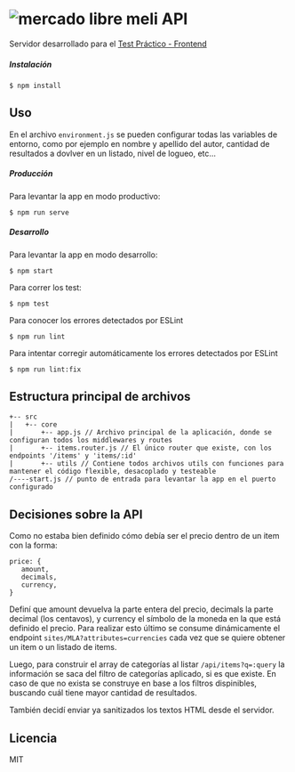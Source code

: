 # ![mercado libre](https://http2.mlstatic.com/frontend-assets/ui-navigation/5.6.1/mercadolibre/logo__large_plus.png) meli API

Servidor desarrollado para el [Test Práctico - Frontend](https://www.dropbox.com/sh/nbq7zvtqd2gb9ab/AABIy7kFj4BvLeNfbLib_Jcya?dl=0&preview=Front-End+Test+Pr%C3%A1ctico.pdf)

##### Instalación
```
$ npm install
```

## Uso
En el archivo `environment.js` se pueden configurar todas las variables de entorno, como por ejemplo en nombre y apellido del autor, cantidad de resultados a dovlver en un listado, nivel de logueo, etc...

##### Producción
Para levantar la app en modo productivo:
```
$ npm run serve
```
##### Desarrollo
Para levantar la app en modo desarrollo:
```
$ npm start
```
Para correr los test:
```
$ npm test
```
Para conocer los errores detectados por ESLint
```
$ npm run lint
```
Para intentar corregir automáticamente los errores detectados por ESLint
```
$ npm run lint:fix
```

## Estructura principal de archivos

```
+-- src
|   +-- core
|       +-- app.js // Archivo principal de la aplicación, donde se configuran todos los middlewares y routes
|       +-- items.router.js // El único router que existe, con los endpoints '/items' y 'items/:id'
|       +-- utils // Contiene todos archivos utils con funciones para mantener el código flexible, desacoplado y testeable
/----start.js // punto de entrada para levantar la app en el puerto configurado
```

## Decisiones sobre la API

Como no estaba bien definido cómo debía ser el precio dentro de un item con la forma:
```
price: {
   amount,
   decimals,
   currency,
}
```
Definí que amount devuelva la parte entera del precio, decimals la parte decimal (los centavos), y currency el símbolo de la moneda en la que está definido el precio. Para realizar esto último se consume dinámicamente el endpoint `sites/MLA?attributes=currencies` cada vez que se quiere obtener un item o un listado de items.

Luego, para construir el array de categorías al listar `/api/items?q=:query` la información se saca del filtro de categorías aplicado, si es que existe. En caso de que no exista se construye en base a los filtros dispinibles, buscando cuál tiene mayor cantidad de resultados.

También decidí enviar ya sanitizados los textos HTML desde el servidor.

Licencia
----

MIT
